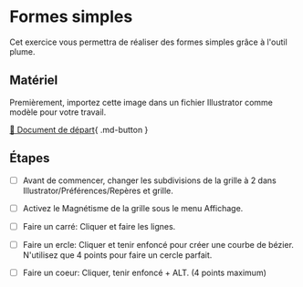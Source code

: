 # Formes simples
Cet exercice vous permettra de réaliser des formes simples grâce à l'outil plume.   

     

## Matériel

Premièrement, importez cette image dans un fichier Illustrator comme modèle pour votre travail.   

[📁 Document de départ](https://cmontmorency365.sharepoint.com/:b:/s/TIM-582214-Animation2d77/EQNFa_VyhGJOipDJn8fzUZcBp8k2efCOFwU8Mv7JNJOwRA?e=yzquDH){ .md-button }       

     

## Étapes

- [ ] Avant de commencer, changer les subdivisions de la grille à 2 dans Illustrator/Préférences/Repères et grille.
- [ ] Activez le Magnétisme de la grille sous le menu Affichage.
- [ ] Faire un carré: Cliquer et faire les lignes.
- [ ] Faire un ercle: Cliquer et tenir enfoncé pour créer une courbe de bézier. N'utilisez que 4 points pour faire un cercle parfait.
- [ ] Faire un coeur: Cliquer, tenir enfoncé + ALT. (4 points maximum)

